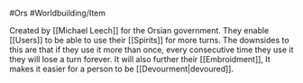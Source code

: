 #Ors #Worldbuilding/Item 

Created by [[Michael Leech]] for the Orsian government. They enable [[Users]] to be able to use their [[Spirits]] for more turns. The downsides to this are that if they use it more than once, every consecutive time they use it they will lose a turn forever. It will also further their [[Embroidment]], It makes it easier for a person to be [[Devourment|devoured]]. 